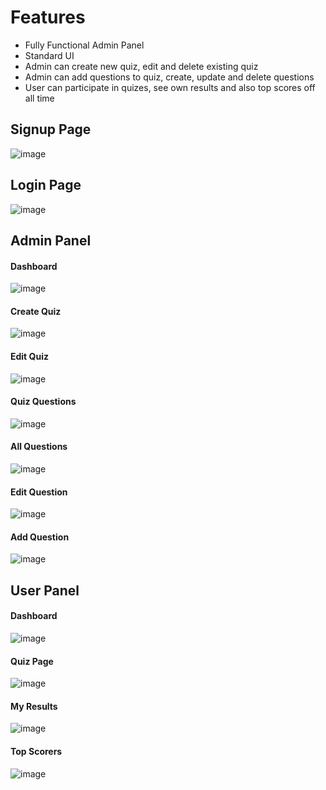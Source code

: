 # Features
- Fully Functional Admin Panel
- Standard UI
- Admin can create new quiz, edit and delete existing quiz
- Admin can add questions to quiz, create, update and delete questions
- User can participate in quizes, see own results and also top scores off all time
## Signup Page
![image](https://github.com/Ahnaf-41M/Quiz-App/assets/57319611/8f86a4df-8524-4a0b-958e-327d05d098c5)

## Login Page
![image](https://github.com/Ahnaf-41M/Quiz-App/assets/57319611/ebee4039-6c49-433a-ab54-ef655bedb12a)

## Admin Panel
#### Dashboard
![image](https://github.com/Ahnaf-41M/Quiz-App/assets/57319611/77bbd7b3-384e-4252-a3f9-88fc91bf4cae)

#### Create Quiz
![image](https://github.com/Ahnaf-41M/Quiz-App/assets/57319611/b2fdd506-d573-456b-83bb-8fbf54eb007d)

#### Edit Quiz
![image](https://github.com/Ahnaf-41M/Quiz-App/assets/57319611/a5deeca9-b73f-4909-b3dc-a7807699cb2d)

#### Quiz Questions
![image](https://github.com/Ahnaf-41M/Quiz-App/assets/57319611/1c7ab1e5-a7c4-4cac-a427-9f1c82c2bf2b)

#### All Questions
![image](https://github.com/Ahnaf-41M/Quiz-App/assets/57319611/d15fd2fd-b582-4d49-8104-0aacf1dda039)

#### Edit Question
![image](https://github.com/Ahnaf-41M/Quiz-App/assets/57319611/42d75c3a-fc56-4990-90a5-1bba2d83edc5)

#### Add Question
![image](https://github.com/Ahnaf-41M/Quiz-App/assets/57319611/3134e4c0-68e8-452b-ae5c-6fba4f06bda4)

## User Panel
#### Dashboard
![image](https://github.com/Ahnaf-41M/Quiz-App/assets/57319611/3060e560-7527-47ba-bbb1-0fe7aaee2081)

#### Quiz Page
![image](https://github.com/Ahnaf-41M/Quiz-App/assets/57319611/1778eb91-6ad6-450b-8df0-eb9a8bb25150)

#### My Results
![image](https://github.com/Ahnaf-41M/Quiz-App/assets/57319611/ca32db9c-b2a8-4d83-bd0e-9f1be8766fd7)

#### Top Scorers
![image](https://github.com/Ahnaf-41M/Quiz-App/assets/57319611/dbd78497-4762-4052-a512-4da41515fd3f)


